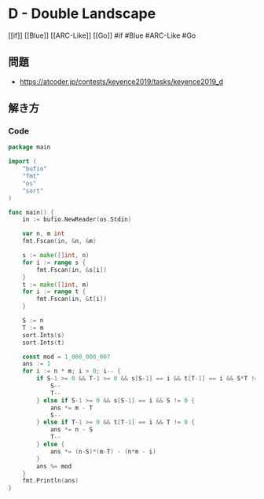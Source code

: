 # D - Double Landscape
[[if]] [[Blue]] [[ARC-Like]] [[Go]]
#if #Blue #ARC-Like #Go 

## 問題
- https://atcoder.jp/contests/keyence2019/tasks/keyence2019_d

## 解き方
### Code
```go
package main

import (
	"bufio"
	"fmt"
	"os"
	"sort"
)

func main() {
	in := bufio.NewReader(os.Stdin)

	var n, m int
	fmt.Fscan(in, &n, &m)

	s := make([]int, n)
	for i := range s {
		fmt.Fscan(in, &s[i])
	}
	t := make([]int, m)
	for i := range t {
		fmt.Fscan(in, &t[i])
	}

	S := n
	T := m
	sort.Ints(s)
	sort.Ints(t)

	const mod = 1_000_000_007
	ans := 1
	for i := n * m; i > 0; i-- {
		if S-1 >= 0 && T-1 >= 0 && s[S-1] == i && t[T-1] == i && S*T != 0 {
			S--
			T--
		} else if S-1 >= 0 && s[S-1] == i && S != 0 {
			ans *= m - T
			S--
		} else if T-1 >= 0 && t[T-1] == i && T != 0 {
			ans *= n - S
			T--
		} else {
			ans *= (n-S)*(m-T) - (n*m - i)
		}
		ans %= mod
	}
	fmt.Println(ans)
}
```